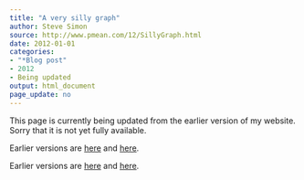 ```yaml
---
title: "A very silly graph"
author: Steve Simon
source: http://www.pmean.com/12/SillyGraph.html
date: 2012-01-01
categories:
- "*Blog post"
- 2012
- Being updated
output: html_document
page_update: no
---
```


This page is currently being updated from the earlier version of my website. Sorry that it is not yet fully available.

<!---More--->

 
Earlier versions are [here][sim1] and [here][sim2].
 
[sim1]: http://www.pmean.com/12/SillyGraph.html
[sim2]: http://new.pmean.com/silly-graph/
 

Earlier versions are [here][sim1] and [here][sim2].
 
[sim1]: http://www.pmean.com/12/SillyGraph.html
[sim2]: http://new.pmean.com/silly-graph/
